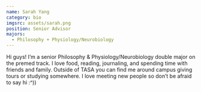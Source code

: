 ```yaml
---
name: Sarah Yang
category: bio
imgsrc: assets/sarah.png
position: Senior Advisor
majors:
  - Philosophy + Physiology/Neurobiology
---
```

Hi guys! I’m a senior Philosophy & Physiology/Neurobiology double major on the premed track. I love food, reading, journaling, and spending time with friends and family. Outside of TASA you can find me around campus giving tours or studying somewhere. I love meeting new people so don’t be afraid to say hi :^))
